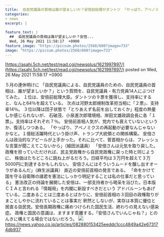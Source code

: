 ```yaml
---
title:  自民党議員の首相は誰が望ましいか？安倍前総理がダントツ 「やっぱり、アベノミクスの再起動が必要」  
categories:
- news
excerpt: |
  
feature_text: |
  ##  自民党議員の首相は誰が望ましいか？安倍...
  Wed, 26 May 2021 11:58:17  +0900
feature_image: "https://picsum.photos/2560/600?image=733"
image: "https://picsum.photos/2560/600?image=733"
---
```


[https://asahi.5ch.net/test/read.cgi/newsplus/1621997897/](https://asahi.5ch.net/test/read.cgi/newsplus/1621997897/)
posted on Wed, 26 May 2021 11:58:17  +0900

<!--more-->

５月の連休明けに 「自民党議員による、自民党議員のための、自民党議員の首相は、誰が望ましいか？」という質問を、自民党議員・有力党員14人にぶつけてみた。 １位は、安倍前総理大臣。ダントツの９票を獲得し、支持率にすると、なんと64％を超えている。 次点は河野太郎規制改革担当相に「２票」、支持率14％。 ３位以降は団子状態で「とりあえず名前を出しておくか」程度の熱量しか感じられないが、 石破茂、小泉進次郎環境相、岸田文雄政調会長に各「１票」。支持率はそれぞれ７％。 安倍前首相人気が、党内でも衰えていないというか、復活しつつある。 「やっぱり、アベノミクスの再起動が必要なんじゃないかなと。１億総活躍時代という掛け声、トランプ大統領との関係構築。 安倍さんは政治的なアピールが上手かった。それに比べて、菅首相からは、フレッシュな言葉が聞こえてこないから」（細田派議員） 「安倍さんは元気を取り戻した。政権を担っていただければ、民主党政権から自民党政権に戻った時と同じように、 株価はたちどころに跳ね上がるだろう。日経平均は３万円を超えて３万5000円に到達するかもしれない。 安倍さんにはそういうムードを醸し出すオーラがあるんだ」（麻生派議員） 直近の安倍前首相の発言である。 「命をかけて国を守る自衛隊の諸君を憲法にしっかり明記することは私の仕事だと思っている」 憲法改正の持論を展開した安倍は、一部支持者から喝采を浴びた。日本版ＣＩＡと言われる「情報局」を内閣に新設すべきだという アドバルーンもあげている。二度あることは三度あるとばかりに、安倍前首相の３回目の政権取りがまことしやかに流れていることは事実だ 釈然としないが、実存は本質に優位と居直る自民党。安倍長期政権に痛めつけられた国民生活、終わりの見えない感染症。 政権と国民の意識は、ますます乖離する。「安倍さんでいんじゃね？」とのんきに構えてる場合ではないだろう。 ![](https://jbpress.ismcdn.jp/mwimgs/d/6/600m/img_d6ad9e469798929700f49fd30c979e312990181.jpg) https://news.yahoo.co.jp/articles/082880153425eeddc1ccc4849a42e673174db937
